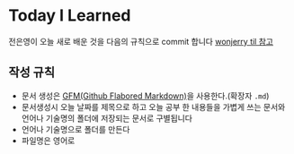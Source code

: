 # Today I Learned

전은영이 오늘 새로 배운 것을 다음의 규칙으로 commit 합니다 [wonjerry til 참고](https://github.com/wonjerry/TIL)

## 작성 규칙
 - 문서 생성은 [GFM(Github Flabored Markdown)](https://help.github.com/categories/writing-on-github/)을 사용한다.(확장자 ``` .md ```)
 - 문서생성시 오늘 날짜를 제목으로 하고 오늘 공부 한 내용들을 가볍게 쓰는 문서와 언어나 기술명의 폴더에 저장되는 문서로 구별됩니다
 - 언어나 기술명으로 폴더를 만든다
 - 파일명은 영어로
	  
